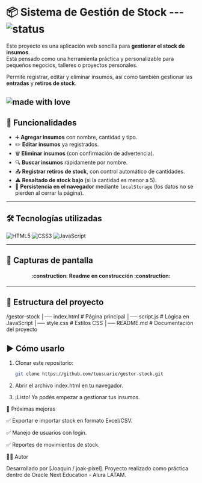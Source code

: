 # 📦 Sistema de Gestión de Stock      ---       ![status](https://img.shields.io/badge/estado-en%20desarrollo-yellow)

Este proyecto es una aplicación web sencilla para **gestionar el stock de insumos**.  
Está pensado como una herramienta práctica y personalizable para pequeños negocios, talleres o proyectos personales.  

Permite registrar, editar y eliminar insumos, así como también gestionar las **entradas** y **retiros de stock**.

![made with love](https://img.shields.io/badge/made%20with-love-red)
---

## 🚀 Funcionalidades

- ➕ **Agregar insumos** con nombre, cantidad y tipo.  
- ✏️ **Editar insumos** ya registrados.  
- 🗑️ **Eliminar insumos** (con confirmación de advertencia).  
- 🔍 **Buscar insumos** rápidamente por nombre.  
- 📤 **Registrar retiros de stock**, con control automático de cantidades.  
- ⚠️ **Resaltado de stock bajo** (si la cantidad es menor a 5).  
- 💾 **Persistencia en el navegador** mediante `localStorage` (los datos no se pierden al cerrar la página).  

---

## 🛠️ Tecnologías utilizadas

![HTML5](https://img.shields.io/badge/HTML5-orange?logo=html5)
![CSS3](https://img.shields.io/badge/CSS3-blue?logo=css3)
![JavaScript](https://img.shields.io/badge/JavaScript-yellow?logo=javascript)


---

## 📸 Capturas de pantalla

<h4 align="center">
:construction: Readme en construcción :construction:
</h4>

---

## 📂 Estructura del proyecto
/gestor-stock
│── index.html # Página principal
│── script.js # Lógica en JavaScript
│── style.css # Estilos CSS
│── README.md # Documentación del proyecto


## ▶️ Cómo usarlo

1. Clonar este repositorio:
   ```bash
   git clone https://github.com/tuusuario/gestor-stock.git

2. Abrir el archivo index.html en tu navegador.

3. ¡Listo! Ya podés empezar a gestionar tus insumos.




📌 Próximas mejoras

✅ Exportar e importar stock en formato Excel/CSV.

✅ Manejo de usuarios con login.

✅ Reportes de movimientos de stock.


👨‍💻 Autor

Desarrollado por [Joaquin / joak-pixel].
Proyecto realizado como práctica dentro de Oracle Next Education - Alura LATAM.


